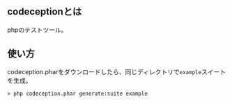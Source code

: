 ## codeceptionとは

phpのテストツール。

## 使い方

codeception.pharをダウンロードしたら、同じディレクトリで`example`スイートを生成。

```
> php codeception.phar generate:suite example
```